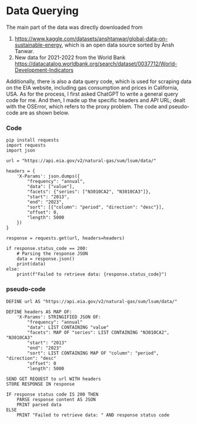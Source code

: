 # Data Querying
  The main part of the data was directly downloaded from
1.	 https://www.kaggle.com/datasets/anshtanwar/global-data-on-sustainable-energy, which is an open data source sorted by Ansh Tanwar. 
2.	 New data for 2021-2022 from the World Bank https://datacatalog.worldbank.org/search/dataset/0037712/World-Development-Indicators

  Additionally, there is also a data query code, which is used for scraping data on the EIA website, including gas consumption and prices in California, USA. As for the process, I first asked ChatGPT to write a general query code for me. And then, I made up the specific headers and API URL; dealt with the OSError, which refers to the proxy problem. The code and pseudo-code are as shown below.


### Code
```
pip install requests
import requests
import json

url = "https://api.eia.gov/v2/natural-gas/sum/lsum/data/"

headers = {
    'X-Params': json.dumps({
        "frequency": "annual",
        "data": ["value"],
        "facets": {"series": ["N3010CA2", "N3010CA3"]},
        "start": "2013",
        "end": "2023",
        "sort": [{"column": "period", "direction": "desc"}],
        "offset": 0,
        "length": 5000
    })
}

response = requests.get(url, headers=headers)

if response.status_code == 200:
    # Parsing the response JSON
    data = response.json()
    print(data)
else:
    print(f"Failed to retrieve data: {response.status_code}")

```

###  pseudo-code
```
DEFINE url AS "https://api.eia.gov/v2/natural-gas/sum/lsum/data/"

DEFINE headers AS MAP OF:
    'X-Params': STRINGIFIED JSON OF:
        "frequency": "annual"
        "data": LIST CONTAINING "value"
        "facets": MAP OF "series": LIST CONTAINING "N3010CA2", "N3010CA3"
        "start": "2013"
        "end": "2023"
        "sort": LIST CONTAINING MAP OF "column": "period", "direction": "desc"
        "offset": 0
        "length": 5000

SEND GET REQUEST to url WITH headers
STORE RESPONSE IN response

IF response status code IS 200 THEN
    PARSE response content AS JSON
    PRINT parsed data
ELSE
    PRINT "Failed to retrieve data: " AND response status code
```



